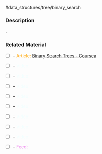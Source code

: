 #data_structures/tree/binary_search

### Description

.
### Related Material

- [ ] – <font color="orange"> Article: </font>[Binary Search Trees - Coursea](https://www.coursera.org/learn/data-structures/lecture/E7cXP/introduction)

- [ ] – <font color="azure"> Video: </font>
- [ ] – <font color="azure"> Video: </font>
- [ ] – <font color="azure"> Video: </font>
- [ ] – <font color="azure"> Video: </font>
- [ ] – <font color="azure"> Video: </font>
- [ ] – <font color="azure"> Video: </font>
- [ ] – <font color="azure"> Video: </font>
- [ ] – <font color="azure"> Video: </font>

- [ ] – <font color="violet"> Feed: </font>
